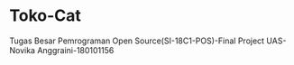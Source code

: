 # Toko-Cat
Tugas Besar Pemrograman Open Source(SI-18C1-POS)-Final Project UAS-Novika Anggraini-180101156
